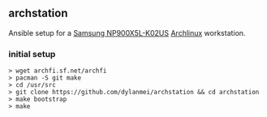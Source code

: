 archstation
-----------

Ansible setup for a [Samsung NP900X5L-K02US](http://www.samsung.com/us/computer/pcs/NP900X5L-K02US) [Archlinux](https://www.archlinux.org) workstation.

### initial setup

```
> wget archfi.sf.net/archfi
> pacman -S git make
> cd /usr/src
> git clone https://github.com/dylanmei/archstation && cd archstation
> make bootstrap
> make
```
